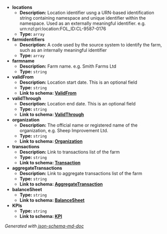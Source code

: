 - <b id="#/properties/locations">locations</b>
	 - **Description:** Location identifier usng a URN-based identification string containing namespace and unique identifier within the namespace. Used as an externally meaningful identifier. e.g. urn:nzl:pri:location:FOL_ID:CL-9587-0176
	 - **Type:** `array`
 - <b id="#/properties/farmidentifiers">farmidentifiers</b>
	 - **Description:** A code used by the source system to identify the farm, such as an internally meaningful identifier
	 - **Type:** `array`
 - <b id="#/properties/farmname">farmname</b>
	 - **Description:** Farm name. e.g. Smith Farms Ltd
	 - **Type:** `string`
 - <b id="#/properties/validFrom">validFrom</b>
	 - **Description:** Location start date. This is an optional field
	 - **Type:** `string`
	 - <b id="validfromhttpsgithub.comdatalinker-orgpasture-managementblobmasterpasture-coverpasturecoversfarm.md">Link to schema: [ValidFrom](https://github.com/Datalinker-Org/Pasture-Management/blob/master/Pasture-Cover/PastureCoversFarm.md)</b>
 - <b id="#/properties/validThrough">validThrough</b>
	 - **Description:** Location end date. This is an optional field
	 - **Type:** `string`
	 - <b id="validthroughhttpsgithub.comdatalinker-orgpasture-managementblobmasterpasture-coverpasturecoversfarm.md">Link to schema: [ValidThrough](https://github.com/Datalinker-Org/Pasture-Management/blob/master/Pasture-Cover/PastureCoversFarm.md)</b>
 - <b id="#/properties/organization">organization</b>
	 - **Description:** The official name or registered name of the organization, e.g. Sheep Improvement Ltd.
	 - **Type:** `string`
	 - <b id="organizationhttpsgithub.comdatalinker-orgsharedblobmasterorganization.md">Link to schema: [Organization](https://github.com/Datalinker-Org/Shared/blob/master/Organization.md)</b>
 - <b id="#/properties/transactions">transactions</b>
	 - **Description:** Link to transactions list of the farm
	 - **Type:** `string`
	 - <b id="transactiontransaction.md">Link to schema: [Transaction](Transaction.md)</b>
 - <b id="#/properties/aggregateTransactions">aggregateTransactions</b>
	 - **Description:** Link to aggregate transactions list of the farm
	 - **Type:** `string`
	 - <b id="aggregatetransactionaggregatetransaction.md">Link to schema: [AggregateTransaction](AggregateTransaction.md)</b>
 - <b id="#/properties/balanceSheet">balanceSheet</b>
	 - **Type:** `string`
	 - <b id="balancesheetbalancesheet.md">Link to schema: [BalanceSheet](BalanceSheet.md)</b>
 - <b id="#/properties/KPIs">KPIs</b>
	 - **Type:** `string`
	 - <b id="kpihttpsgithub.comdatalinker-orgbenchmarksblobmasterbenchmarkkpi.md">Link to schema: [KPI](https://github.com/Datalinker-Org/Benchmarks/blob/master/Benchmark/KPI.md)</b>

_Generated with [json-schema-md-doc](https://brianwendt.github.io/json-schema-md-doc/)_